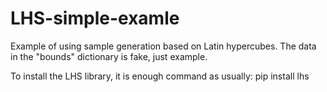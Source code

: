 # LHS-simple-examle

Example of using sample generation based on Latin hypercubes. The data in the "bounds" dictionary is fake, just example.

To install the LHS library, it is enough command as usually: pip install lhs
